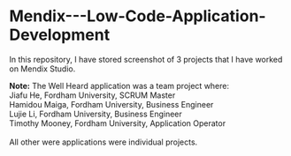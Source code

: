 # Mendix---Low-Code-Application-Development
In this repository, I have stored screenshot of 3 projects that I have worked on Mendix Studio.

**Note:** The Well Heard application was a team project where:\
 Jiafu He, Fordham University, SCRUM Master<br/>
 Hamidou Maiga, Fordham University, Business Engineer<br/>
 Lujie Li, Fordham University, Business Engineer<br/>
 Timothy Mooney, Fordham University, Application Operator<br/>
<br/>
All other were applications were individual projects.
